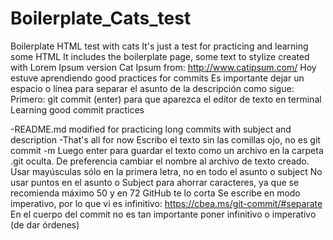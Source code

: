 # Boilerplate_Cats_test
Boilerplate HTML test with cats
It's just a test for practicing and learning some HTML
It includes the boilerplate page, some text to stylize created with Lorem Ipsum version Cat Ipsum from: http://www.catipsum.com/
Hoy estuve aprendiendo good practices for commits
Es importante dejar un espacio o línea para separar el asunto de la descripción como sigue:
Primero: git commit (enter) para que aparezca el editor de texto en terminal
Learning good commit practices

-README.md modified for practicing long commits with subject and description
-That's all for now
Escribo el texto sin las comillas ojo, no es git commit -m
Luego enter para guardar el texto como un archivo en la carpeta .git oculta. De preferencia cambiar el nombre al archivo de texto creado.
Usar mayúsculas sólo en la primera letra, no en todo el asunto o subject
No usar puntos en el asunto o Subject para ahorrar caracteres, ya que se recomienda máximo 50 y en 72 GitHub te lo corta
Se escribe en modo imperativo, por lo que vi es infinitivo: https://cbea.ms/git-commit/#separate 
En el cuerpo del commit no es tan importante poner infinitivo o imperativo (de dar órdenes)